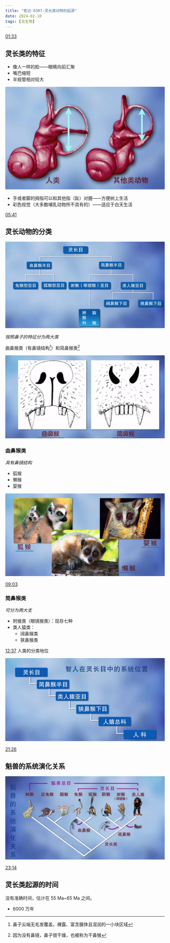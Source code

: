 ```yaml
---
title: "笔记-0307-灵长类动物的起源"
date: 2024-02-10
tags: [古生物]
---
```

[01:33](https://www.bilibili.com/video/BV1af4y1e7AV/?share_source=copy_web&vd_source=155b0962e337cd0aca5fa8a72810cca5#t=93.753242)

## 灵长类的特征

- 像人一样的脸——眼睛向前汇聚
- 嘴巴缩短
- 半规管相对较大

![](https://raw.githubusercontent.com/hyyu20/imageHost/main/Pasted%20image%2020240207213038.png)

- 手或者脚的拇指可以和其他指（趾）对握——方便树上生活
- 彩色视觉（大多数哺乳动物所不具有的）——适应于白天生活

[05:41](https://www.bilibili.com/video/BV1af4y1e7AV/?share_source=copy_web&vd_source=155b0962e337cd0aca5fa8a72810cca5#t=341.198497)
## 灵长动物的分类

![](https://raw.githubusercontent.com/hyyu20/imageHost/main/Pasted%20image%2020240207214951.png)

*按照鼻子的特征分为两大类*

曲鼻猴类（有鼻镜结构[^1]）和简鼻猴类[^2]

![](https://raw.githubusercontent.com/hyyu20/imageHost/main/Pasted%20image%2020240207213704.png)

[^1]: 鼻子尖端无毛发覆盖，裸露、富含腺体且湿润的一小块区域

[^2]: 因为没有鼻镜，鼻子很干燥，也被称为干鼻猴
### 曲鼻猴类

*具有鼻镜结构*

- 狐猴
- 懒猴
- 婴猴

![](https://raw.githubusercontent.com/hyyu20/imageHost/main/Pasted%20image%2020240207214200.png)

[09:03](https://www.bilibili.com/video/BV1af4y1e7AV/?share_source=copy_web&vd_source=155b0962e337cd0aca5fa8a72810cca5#t=543.883773)
### 简鼻猴类

*可分为两大支*

- 附猴类（眼镜猴类）：现存七种
- 类人猿类：
	- 阔鼻猴类
	- 狭鼻猴类

[12:37](https://www.bilibili.com/video/BV1af4y1e7AV/?share_source=copy_web&vd_source=155b0962e337cd0aca5fa8a72810cca5#t=757.488178)
人类的分类地位

![](https://raw.githubusercontent.com/hyyu20/imageHost/main/Pasted%20image%2020240207215113.png)

[21:26](https://www.bilibili.com/video/BV1af4y1e7AV/?share_source=copy_web&vd_source=155b0962e337cd0aca5fa8a72810cca5#t=1286.620725)
## 魁兽的系统演化关系

![](https://raw.githubusercontent.com/hyyu20/imageHost/main/Pasted%20image%2020240207215502.png)

[23:14](https://www.bilibili.com/video/BV1af4y1e7AV/?share_source=copy_web&vd_source=155b0962e337cd0aca5fa8a72810cca5#t=1394.076907)
## 灵长类起源的时间

没有准确时间，估计在 55 Ma~65 Ma 之间。

- 6000 万年